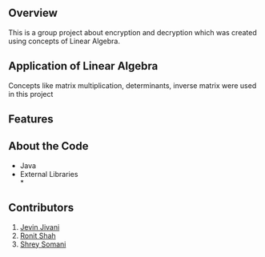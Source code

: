 Overview
---

This is a group project about encryption and decryption which was created using concepts of Linear Algebra.

Application of Linear Algebra
---
Concepts like matrix multiplication, determinants, inverse matrix were used in this project

Features
---

About the Code
---

* Java  
* External Libraries  
  *  
 
Contributors
---

1. [Jevin Jivani](https://github.com/jevinjivani2507)
2. [Ronit Shah](https://github.com/ronit-shah)
3. [Shrey Somani]()

